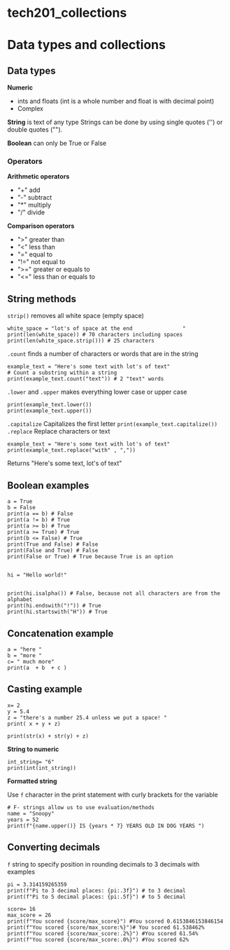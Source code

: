 # tech201_collections
# Data types and collections

## Data types
**Numeric**
- ints and floats (int is a whole number and float is with decimal point)
- Complex

**String** is text of any type
Strings can be done by using single quotes ('') or double quotes ("").

**Boolean** can only be True or False

### Operators
**Arithmetic operators**
- "+" add
- "-" subtract 
- "*" multiply
- "/" divide

**Comparison operators**
- ">" greater than
- "<" less than 
- "=" equal to
- "!=" not equal to
- ">=" greater or equals to
- "<=" less than or equals to

## String methods
`strip()` removes all white space (empty space)

```
white_space = "lot's of space at the end                "
print(len(white_space)) # 70 characters including spaces
print(len(white_space.strip())) # 25 characters
```
`.count` finds a number of characters or words that are in the string 
```
example_text = "Here's some text with lot's of text"
# Count a substring within a string
print(example_text.count("text")) # 2 "text" words 
```
`.lower` and `.upper` makes everything lower case or upper case
```
print(example_text.lower())
print(example_text.upper())
```
`.capitalize` Capitalizes the first letter
`print(example_text.capitalize())`
`.replace` 
Replace characters or text
```
example_text = "Here's some text with lot's of text"
print(example_text.replace("with" , ","))
``` 
Returns "Here's some text, lot's of text"

## Boolean examples
``` 
a = True
b = False
print(a == b) # False
print(a != b) # True
print(a >= b) # True
print(a >= True) # True
print(b <= False) # True
print(True and False) # False
print(False and True) # False
print(False or True) # True because True is an option
```

``` 

hi = "Hello world!"


print(hi.isalpha()) # False, because not all characters are from the alphabet 
print(hi.endswith("!")) # True
print(hi.startswith("H")) # True
```

## Concatenation example
``` 
a = "here "
b = "more "
c= " much more"
print(a  + b  + c )
```

## Casting example
``` 
x= 2
y = 5.4
z = "there's a number 25.4 unless we put a space! "
print( x + y + z)

print(str(x) + str(y) + z)
```
**String to numeric**
```
int_string= "6"
print(int(int_string))
```

**Formatted string** 

Use `f` character in the print statement with curly brackets for the variable
``` 
# F- strings allow us to use evaluation/methods
name = "Snoopy"
years = 52
print(f"{name.upper()} IS {years * 7} YEARS OLD IN DOG YEARS ")
```

## Converting decimals
`f` string to specify position in rounding decimals to 3 decimals with examples
``` 
pi = 3.314159265359
print(f"Pi to 3 decimal places: {pi:.3f}") # to 3 decimal
print(f"Pi to 5 decimal places: {pi:.5f}") # to 5 decimal
```
``` 
score= 16
max_score = 26
print(f"You scored {score/max_score}") #You scored 0.6153846153846154
print(f"You scored {score/max_score:%}")# You scored 61.538462%
print(f"You scored {score/max_score:.2%}") #You scored 61.54%
print(f"You scored {score/max_score:.0%}") #You scored 62%
```
